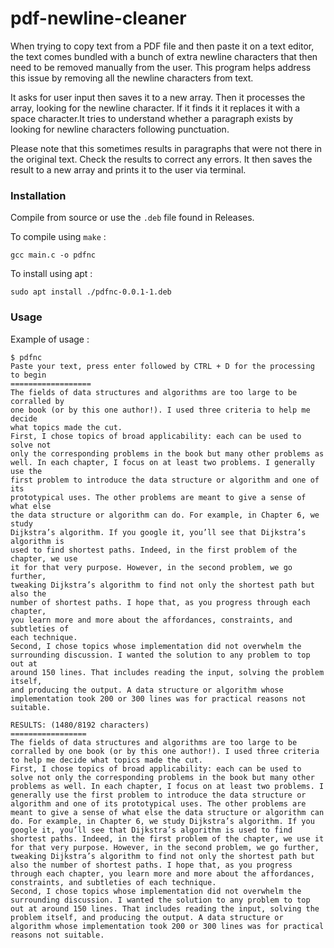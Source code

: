 # pdf-newline-cleaner
When trying to copy text from a PDF file and then paste it on a text editor, the text comes bundled with a bunch of extra newline characters that then need to be removed manually from the user. This program helps address this issue by removing all the newline characters from text.

It asks for user input then saves it to a new array. Then it processes the array, looking for the newline character. If it finds it it replaces it with a space character.It tries to understand whether a paragraph exists by looking for newline characters following punctuation. 
    
Please note that this sometimes results in paragraphs that were not there in the original text. Check the results to correct any errors. It then saves the result to a new array and prints it to the user via terminal.

### Installation
Compile from source  or use the `.deb` file found in Releases.

To compile using `make` : 
```
gcc main.c -o pdfnc
```

To install using apt :
```
sudo apt install ./pdfnc-0.0.1-1.deb
```

### Usage
Example of usage : 
```terminal
$ pdfnc
Paste your text, press enter followed by CTRL + D for the processing to begin
==================
The fields of data structures and algorithms are too large to be corralled by
one book (or by this one author!). I used three criteria to help me decide
what topics made the cut.
First, I chose topics of broad applicability: each can be used to solve not
only the corresponding problems in the book but many other problems as
well. In each chapter, I focus on at least two problems. I generally use the
first problem to introduce the data structure or algorithm and one of its
prototypical uses. The other problems are meant to give a sense of what else
the data structure or algorithm can do. For example, in Chapter 6, we study
Dijkstra’s algorithm. If you google it, you’ll see that Dijkstra’s algorithm is
used to find shortest paths. Indeed, in the first problem of the chapter, we use
it for that very purpose. However, in the second problem, we go further,
tweaking Dijkstra’s algorithm to find not only the shortest path but also the
number of shortest paths. I hope that, as you progress through each chapter,
you learn more and more about the affordances, constraints, and subtleties of
each technique.
Second, I chose topics whose implementation did not overwhelm the
surrounding discussion. I wanted the solution to any problem to top out at
around 150 lines. That includes reading the input, solving the problem itself,
and producing the output. A data structure or algorithm whose
implementation took 200 or 300 lines was for practical reasons not suitable.

RESULTS: (1480/8192 characters)
=================
The fields of data structures and algorithms are too large to be corralled by one book (or by this one author!). I used three criteria to help me decide what topics made the cut.
First, I chose topics of broad applicability: each can be used to solve not only the corresponding problems in the book but many other problems as well. In each chapter, I focus on at least two problems. I generally use the first problem to introduce the data structure or algorithm and one of its prototypical uses. The other problems are meant to give a sense of what else the data structure or algorithm can do. For example, in Chapter 6, we study Dijkstra’s algorithm. If you google it, you’ll see that Dijkstra’s algorithm is used to find shortest paths. Indeed, in the first problem of the chapter, we use it for that very purpose. However, in the second problem, we go further, tweaking Dijkstra’s algorithm to find not only the shortest path but also the number of shortest paths. I hope that, as you progress through each chapter, you learn more and more about the affordances, constraints, and subtleties of each technique.
Second, I chose topics whose implementation did not overwhelm the surrounding discussion. I wanted the solution to any problem to top out at around 150 lines. That includes reading the input, solving the problem itself, and producing the output. A data structure or algorithm whose implementation took 200 or 300 lines was for practical reasons not suitable.
```

